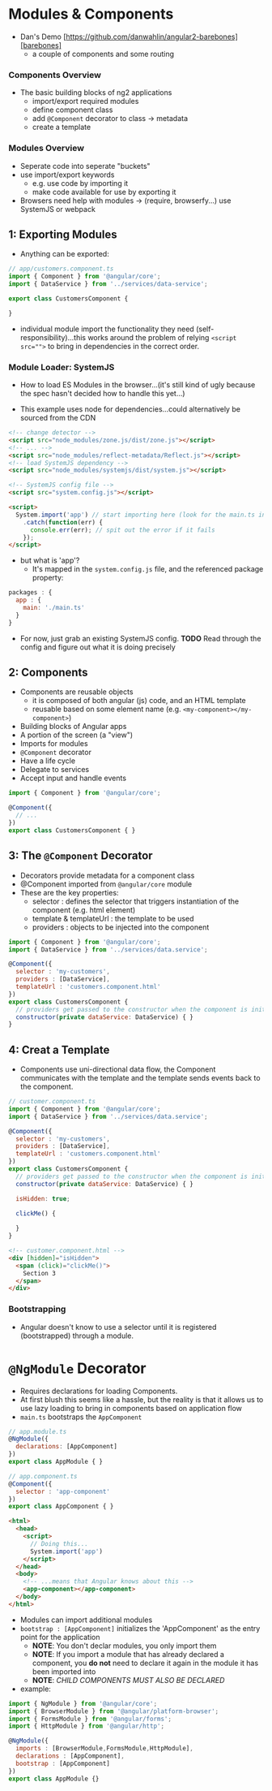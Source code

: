 # Modules & Components
* Dan's Demo [https://github.com/danwahlin/angular2-barebones][barebones]
  * a couple of components and some routing

### Components Overview
* The basic building blocks of ng2 applications
  * import/export required modules
  * define component class
  * add `@Component` decorator to class -> metadata
  * create a template

### Modules Overview
* Seperate code into seperate "buckets"
* use import/export keywords
  * e.g. use code by importing it
  * make code available for use by exporting it
* Browsers need help with modules -> (require, browserfy...) use SystemJS or webpack

## 1: Exporting Modules
* Anything can be exported:
  
```js
// app/customers.component.ts
import { Component } from '@angular/core';
import { DataService } from '../services/data-service';

export class CustomersComponent {

}
```
  
* individual module import the functionality they need (self-responsibility)...this works around the problem of relying `<script src="">` to bring in dependencies in the correct order.
  
### Module Loader: SystemJS
* How to load ES Modules in the browser...(it's still kind of ugly because the spec hasn't decided how to handle this yet...)
  
* This example uses node for dependencies...could alternatively be sourced from the CDN

```html
<!-- change detector -->
<script src="node_modules/zone.js/dist/zone.js"></script>
<!-- ... -->
<script src="node_modules/reflect-metadata/Reflect.js"></script>
<!-- load SystemJS dependency -->
<script src="node_modules/systemjs/dist/system.js"></script>

<!-- SystemJS config file -->
<script src="system.config.js"></script>

<script>
  System.import('app') // start importing here (look for the main.ts in here)
    .catch(function(err) {
      console.err(err); // spit out the error if it fails
    });
</script>
```
  
* but what is 'app'?
  * It's mapped in the `system.config.js` file, and the referenced package property:

```js
packages : {
  app : {
    main: './main.ts'
  }
}
```
  
* For now, just grab an existing SystemJS config. **TODO** Read through the config and figure out what it is doing precisely
  
## 2: Components
* Components are reusable objects
  * it is composed of both angular (js) code, and an HTML template
  * reusable based on some element name (e.g. `<my-component></my-component>`)
* Building blocks of Angular apps
* A portion of the screen (a "view")
* Imports for modules
* `@Component` decorator
* Have a life cycle
* Delegate to services
* Accept input and handle events
  
```js
import { Component } from '@angular/core';

@Component({
  // ...
})
export class CustomersComponent { }
```
  
## 3: The `@Component` Decorator
* Decorators provide metadata for a component class
* @Component imported from `@angular/core` module
* These are the key properties:
  * selector : defines the selector that triggers instantiation of the component (e.g. html element)
  * template & templateUrl : the template to be used
  * providers : objects to be injected into the component
  
```js
import { Component } from '@angular/core';
import { DataService } from '../services/data.service';

@Component({
  selector : 'my-customers',
  providers : [DataService],
  templateUrl : 'customers.component.html'
})
export class CustomersComponent { 
  // providers get passed to the constructor when the component is initialized
  constructor(private dataService: DataService) { }
}
```
  
## 4: Creat a Template
* Components use uni-directional data flow, the Component communicates with the template and the template sends events back to the component.
  
```js
// customer.component.ts
import { Component } from '@angular/core';
import { DataService } from '../services/data.service';

@Component({
  selector : 'my-customers',
  providers : [DataService],
  templateUrl : 'customers.component.html'
})
export class CustomersComponent { 
  // providers get passed to the constructor when the component is initialized
  constructor(private dataService: DataService) { }

  isHidden: true;
  
  clickMe() {

  }
}
```
  
```html
<!-- customer.component.html -->
<div [hidden]="isHidden">
  <span (click)="clickMe()">
    Section 3
  </span>
</div>
```
  
### Bootstrapping
* Angular doesn't know to use a selector until it is registered (bootstrapped) through a module.
  
# `@NgModule` Decorator
* Requires declarations for loading Components.
* At first blush this seems like a hassle, but the reality is that it allows us to use lazy loading to bring in components based on application flow
* `main.ts` bootstraps the `AppComponent`
  
```js
// app.module.ts
@NgModule({
  declarations: [AppComponent]
})
export class AppModule { }

// app.component.ts
@Component({
  selector : 'app-component'
})
export class AppComponent { }
```
  
```html
<html>
  <head>
    <script>
      // Doing this...
      System.import('app')
    </script>
  </head>
  <body>
    <!-- ...means that Angular knows about this -->
    <app-component></app-component>
  </body>
</html>
```
  
* Modules can import additional modules
* `bootstrap : [AppComponent]` initializes the 'AppComponent' as the entry point for the application
  * **NOTE**: You don't declar modules, you only import them
  * **NOTE**: If you import a module that has already declared a component, you **do not** need to declare it again in the module it has been imported into
  * **NOTE**: *CHILD COMPONENTS MUST ALSO BE DECLARED*
* example:
  
```js
import { NgModule } from '@angular/core';
import { BrowserModule } from '@angular/platform-browser';
import { FormsModule } from '@angular/forms';
import { HttpModule } from '@angular/http';

@NgModule({
  imports : [BrowserModule,FormsModule,HttpModule],
  declarations : [AppComponent],
  bootstrap : [AppComponent]
})
export class AppModule {}
```